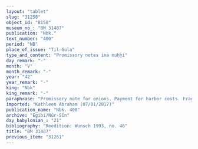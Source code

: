 ```yaml
---
layout: "tablet"
slug: "31258"
object_id: "8158"
museum_no_: "BM 31487"
publication: "Nbk."
text_number: "400"
period: "NB"
place_of_issue: "Til-Gula"
type_and_content: "Promissory notes ina muẖẖi"
day_remark: "-"
month: "V"
month_remark: "-"
year: "42"
year_remark: "-"
king: "Nbk"
king_remark: "-"
paraphrase: "Promissory note for onions. Payment for harbor costs. Fragmentary.<br /> <strong>B</strong> owes x+1500 strings (<em>gidlu</em>) of onions to <strong>A</strong>, royal harbor master (<em>rab kāri &scaron;a &scaron;arri</em>). The onions are &quot;of the royal harbor&quot; (<em>&scaron;a kāri &scaron;a &scaron;arri</em>), meaning that they are part of a onion transport by boat and the costs related to such transports. The rest of the tablet is broken off.<br /> Names of 2 witnesses and the scribe: Nab&ucirc;-&scaron;umu-lī&scaron;ir/Mu&scaron;ēzib-Nab&ucirc;/Nab&ucirc;-&scaron;eme.<br /> <br /> <strong>A</strong> = Gimillu/&Scaron;ama&scaron;-zēru-ibni//S&icirc;n-&scaron;ad&ucirc;nu, royal harbor master (<em>rab kāri &scaron;a &scaron;arri</em>); <strong>B</strong> = Nergal-u&scaron;allim/Zērutu//Dābibi"
imported: "Kathleen Abraham (07/01/2017)"
publication_name: "Nbk. 400"
archive: "Egibi/Nūr-Sîn"
day_babylonian_: "21"
bibliography: "Reedition: Wunsch 1993, no. 46"
title: "BM 31487"
previous_item: "31261"
---
```

